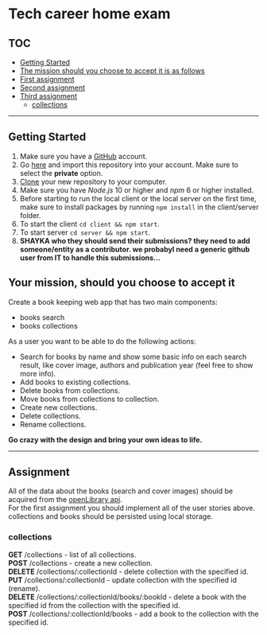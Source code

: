 # Tech career home exam

## TOC
- [Getting Started](#getting-started)
- [The mission should you choose to accept it is as follows](#your-mission-should-you-choose-to-accept-it-is-as-follows)
- [First assignment](#first-assignment)
- [Second assignment](#second-assignment)
- [Third assignment](#third-assignment)
  * [collections](#collections)
---


## Getting Started
1. Make sure you have a [GitHub](https://github.com) account.
2. Go [here](https://github.com/new/import) and import this repository into your account. Make sure to select the **private** option.
3. [Clone](https://try.github.io/) your new repository to your computer.
4. Make sure you have *Node.js* 10 or higher and *npm* 6 or higher installed.
5. Before starting to run the local client or the local server on the first time, make sure to install packages by running `npm install` in the client/server folder. 
6. To start the client `cd client && npm start`.
7. To start server `cd server && npm start`.
8. **SHAYKA who they should send their submissions? they need to add someone/entity as a contributor. we probabyl need a generic github user from IT to handle this submissions...**

## Your mission, should you choose to accept it
Create a book keeping web app that has two main components: 
- books search
- books collections

As a user you want to be able to do the following actions: 
 - Search for books by name and show some basic info on each search result, like cover image, authors and publication year (feel free to show more info). 
 - Add books to existing collections.
 - Delete books from collections.
 - Move books from collections to collection.
 - Create new collections.
 - Delete collections.
 - Rename collections.

**Go crazy with the design and bring your own ideas to life.**   

---

## Assignment
All of the data about the books (search and cover images) should be acquired from the [openLibrary api](https://openlibrary.org/developers/api).  
For the first assignment you should implement all of the user  stories above.  
collections and books should be persisted using local storage.  

### collections
**GET** /collections - list of all collections.  
**POST** /collections -  create a new collection.  
**DELETE** /collections/:collectionId - delete collection with the specified id.  
**PUT** /collections/:collectionId - update collection with the specified id (rename).  
**DELETE** /collections/:collectionId/books/:bookId - delete a book with the specified id from the collection with the specified id.   
**POST** /collections/:collectionId/books - add a book to the collection with the specified id.   

